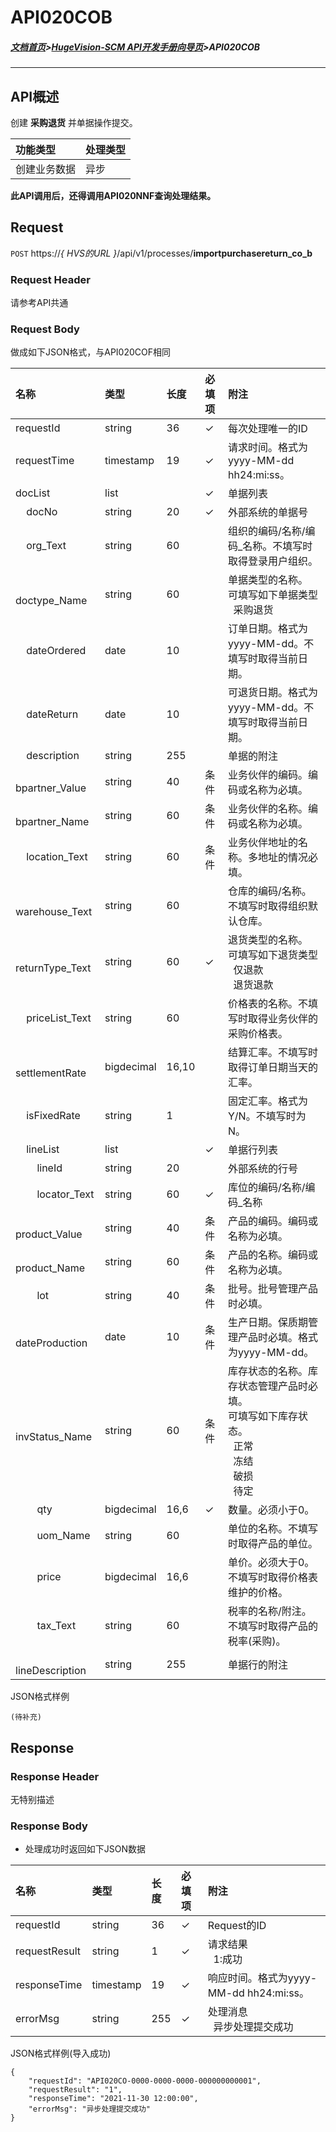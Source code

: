 # API020COB

##### [文档首页](../index.md)>[HugeVision-SCM API开发手册向导页](../api.md)>API020COB

---

## API概述

创建 **采购退货** 并单据操作提交。

|功能类型|处理类型|
|:--|:--|
|创建业务数据|异步|

**此API调用后，还得调用API020NNF查询处理结果。**

##  Request

 ```POST```  https://*{ HVS的URL }*/api/v1/processes/**importpurchasereturn_co_b**
  
###  Request Header

请参考API共通

###  Request Body

做成如下JSON格式，与API020COF相同

|名称|类型|长度|必填项|附注|
|:--|:--|:--|:--|:--|
|requestId|string|36|✓|每次处理唯一的ID|
|requestTime|timestamp|19|✓|请求时间。格式为yyyy-MM-dd hh24:mi:ss。|
|docList|list||✓|单据列表|
|&nbsp; &nbsp; docNo|string|20|✓|外部系统的单据号|
|&nbsp; &nbsp; org_Text|string|60||组织的编码/名称/编码_名称。不填写时取得登录用户组织。|
|&nbsp; &nbsp; doctype_Name|string|60||单据类型的名称。<br>可填写如下单据类型<br>&nbsp; 采购退货|
|&nbsp; &nbsp; dateOrdered|date|10||订单日期。格式为yyyy-MM-dd。不填写时取得当前日期。|
|&nbsp; &nbsp; dateReturn|date|10||可退货日期。格式为yyyy-MM-dd。不填写时取得当前日期。|
|&nbsp; &nbsp; description|string|255||单据的附注|
|&nbsp; &nbsp; bpartner_Value|string|40|条件|业务伙伴的编码。编码或名称为必填。|
|&nbsp; &nbsp; bpartner_Name|string|60|条件|业务伙伴的名称。编码或名称为必填。|
|&nbsp; &nbsp; location_Text|string|60|条件|业务伙伴地址的名称。多地址的情况必填。|
|&nbsp; &nbsp; warehouse_Text|string|60||仓库的编码/名称。不填写时取得组织默认仓库。|
|&nbsp; &nbsp; returnType_Text|string|60|✓|退货类型的名称。<br>可填写如下退货类型<br>&nbsp; 仅退款<br>&nbsp; 退货退款|
|&nbsp; &nbsp; priceList_Text|string|60||价格表的名称。不填写时取得业务伙伴的采购价格表。|
|&nbsp; &nbsp; settlementRate|bigdecimal|16,10||结算汇率。不填写时取得订单日期当天的汇率。|
|&nbsp; &nbsp; isFixedRate|string|1||固定汇率。格式为Y/N。不填写时为N。|
|&nbsp; &nbsp; lineList|list||✓|单据行列表|
|&nbsp; &nbsp; &nbsp; &nbsp; lineId|string|20||外部系统的行号|
|&nbsp; &nbsp; &nbsp; &nbsp; locator_Text|string|60|✓|库位的编码/名称/编码_名称|
|&nbsp; &nbsp; &nbsp; &nbsp; product_Value|string|40|条件|产品的编码。编码或名称为必填。|
|&nbsp; &nbsp; &nbsp; &nbsp; product_Name|string|60|条件|产品的名称。编码或名称为必填。|
|&nbsp; &nbsp; &nbsp; &nbsp; lot|string|40|条件|批号。批号管理产品时必填。|
|&nbsp; &nbsp; &nbsp; &nbsp; dateProduction|date|10|条件|生产日期。保质期管理产品时必填。格式为yyyy-MM-dd。|
|&nbsp; &nbsp; &nbsp; &nbsp; invStatus_Name|string|60|条件|库存状态的名称。库存状态管理产品时必填。<br>可填写如下库存状态。<br>&nbsp; 正常<br>&nbsp; 冻结<br>&nbsp; 破损<br>&nbsp; 待定|
|&nbsp; &nbsp; &nbsp; &nbsp; qty|bigdecimal|16,6|✓|数量。必须小于0。|
|&nbsp; &nbsp; &nbsp; &nbsp; uom_Name|string|60||单位的名称。不填写时取得产品的单位。|
|&nbsp; &nbsp; &nbsp; &nbsp; price|bigdecimal|16,6||单价。必须大于0。不填写时取得价格表维护的价格。|
|&nbsp; &nbsp; &nbsp; &nbsp; tax_Text|string|60||税率的名称/附注。不填写时取得产品的税率(采购)。|
|&nbsp; &nbsp; &nbsp; &nbsp; lineDescription|string|255||单据行的附注|

JSON格式样例
```
(待补充)
```

##  Response
 
###  Response Header

无特别描述

###  Response Body

* 处理成功时返回如下JSON数据

|名称|类型|长度|必填项|附注|
|:--|:--|:--|:--|:--|
|requestId|string|36|✓|Request的ID|
|requestResult|string|1|✓|请求结果<br>&nbsp; 1:成功|
|responseTime|timestamp|19|✓|响应时间。格式为yyyy-MM-dd hh24:mi:ss。|
|errorMsg|string|255|✓|处理消息<br>&nbsp; 异步处理提交成功|

JSON格式样例(导入成功)
```
{
    "requestId": "API020CO-0000-0000-0000-000000000001",
    "requestResult": "1",
    "responseTime": "2021-11-30 12:00:00",
    "errorMsg": "异步处理提交成功"
}
```
